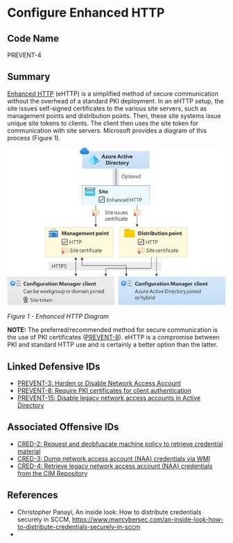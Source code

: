 # Configure Enhanced HTTP

## Code Name
PREVENT-4

## Summary
[Enhanced HTTP](https://learn.microsoft.com/en-us/mem/configmgr/core/plan-design/hierarchy/enhanced-http) (eHTTP) is a simplified method of secure communication without the overhead of a standard PKI deployment. In an eHTTP setup, the site issues self-signed certificates to the various site servers, such as management points and distribution points. Then, these site systems issue unique site tokens to clients. The client then uses the site token for communication with site servers. Microsoft provides a diagram of this process (Figure 1).

![Figure 1](./prevent-4_ehttp-diagram.png)

_Figure 1 - Enhanced HTTP Diagram_

**NOTE:** The preferred/recommended method for secure communication is the use of PKI certificates ([PREVENT-8](../PREVENT-8/prevent-8_description.md)). eHTTP is a compromise between PKI and standard HTTP use and is certainly a better option than the latter.


## Linked Defensive IDs
- [PREVENT-3: Harden or Disable Network Access Account](../PREVENT-3/prevent-3_description.md)
- [PREVENT-8: Require PKI certificates for client authentication](../PREVENT-8/prevent-8_description.md)
- [PREVENT-15: Disable legacy network access accounts in Active Directory](../PREVENT-15/prevent-15_description.md)

## Associated Offensive IDs
- [CRED-2: Request and deobfuscate machine policy to retrieve credential material](../../../attack-techniques/CRED/CRED-2/cred-2_description.md)
- [CRED-3: Dump network access account (NAA) credentials via WMI](../../../attack-techniques/CRED/CRED-3/cred-3_description.md)
- [CRED-4: Retrieve legacy network access account (NAA) credentials from the CIM Repository](../../../attack-techniques/CRED/CRED-4/cred-4_description.md)

## References
- Christopher Panayi, An inside look: How to distribute credentials securely in SCCM, https://www.mwrcybersec.com/an-inside-look-how-to-distribute-credentials-securely-in-sccm
- 